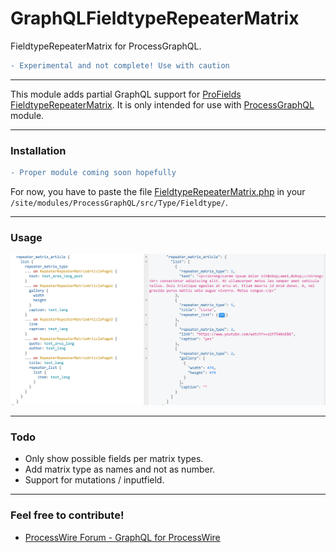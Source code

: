 GraphQLFieldtypeRepeaterMatrix
=========================
FieldtypeRepeaterMatrix for ProcessGraphQL.

```diff
- Experimental and not complete! Use with caution
```

---
This module adds partial GraphQL support for [ProFields FieldtypeRepeaterMatrix](https://processwire.com/store/pro-fields/repeater-matrix/). It is only intended for 
use with [ProcessGraphQL](https://github.com/dadish/ProcessGraphQL#processgraphql) module.

---
### Installation
```diff
- Proper module coming soon hopefully
```
For now, you have to paste the file [FieldtypeRepeaterMatrix.php](/FieldtypeRepeaterMatrix.php) in your `/site/modules/ProcessGraphQL/src/Type/Fieldtype/`.

---
### Usage
![Example](/example.png)

---
### Todo
- Only show possible fields per matrix types.
- Add matrix type as names and not as number.
- Support for mutations / inputfield.
---
### Feel free to contribute!
- [ProcessWire Forum - GraphQL for ProcessWire](https://processwire.com/talk/topic/15397-graphql-for-processwire/page/12/#comments)
